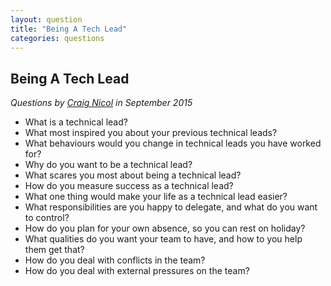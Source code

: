 ```yaml
---
layout: question
title: "Being A Tech Lead"
categories: questions
---
```


<h2>Being A Tech Lead</h2>

<p><em>Questions by <a href="https://twitter.com/craignicol">Craig Nicol</a> in September 2015</em></p>

<ul>
<li>What is a technical lead?</li>
<li>What most inspired you about your previous technical leads?</li>
<li>What behaviours would you change in technical leads you have worked for?</li>
<li>Why do you want to be a technical lead?</li>
<li>What scares you most about being a technical lead?</li>
<li>How do you measure success as a technical lead?</li>
<li>What one thing would make your life as a technical lead easier?</li>
<li>What responsibilities are you happy to delegate, and what do you want to control?</li>
<li>How do you plan for your own absence, so you can rest on holiday?</li>
<li>What qualities do you want your team to have, and how to you help them get that?</li>
<li>How do you deal with conflicts in the team?</li>
<li>How do you deal with external pressures on the team?</li>
</ul>